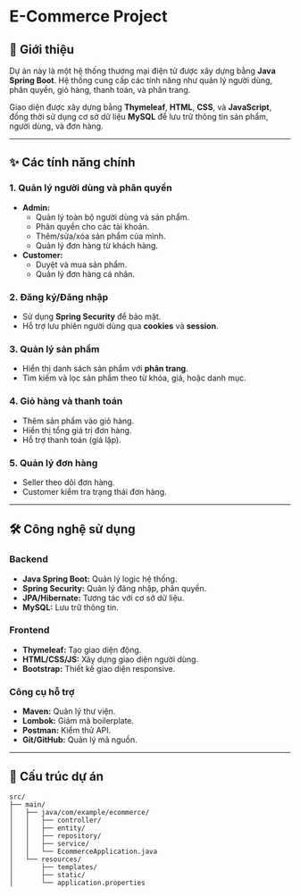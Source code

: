 # E-Commerce Project  

## 🛒 **Giới thiệu**  
Dự án này là một hệ thống thương mại điện tử được xây dựng bằng **Java Spring Boot**. Hệ thống cung cấp các tính năng như quản lý người dùng, phân quyền, giỏ hàng, thanh toán, và phân trang.  

Giao diện được xây dựng bằng **Thymeleaf**, **HTML**, **CSS**, và **JavaScript**, đồng thời sử dụng cơ sở dữ liệu **MySQL** để lưu trữ thông tin sản phẩm, người dùng, và đơn hàng.  

---

## ✨ **Các tính năng chính**  

### **1. Quản lý người dùng và phân quyền**  
- **Admin:**  
  - Quản lý toàn bộ người dùng và sản phẩm.  
  - Phân quyền cho các tài khoản.  
  - Thêm/sửa/xóa sản phẩm của mình.  
  - Quản lý đơn hàng từ khách hàng.  
- **Customer:**  
  - Duyệt và mua sản phẩm.  
  - Quản lý đơn hàng cá nhân.  

### **2. Đăng ký/Đăng nhập**  
- Sử dụng **Spring Security** để bảo mật.  
- Hỗ trợ lưu phiên người dùng qua **cookies** và **session**.   

### **3. Quản lý sản phẩm**  
- Hiển thị danh sách sản phẩm với **phân trang**.  
- Tìm kiếm và lọc sản phẩm theo từ khóa, giá, hoặc danh mục.  

### **4. Giỏ hàng và thanh toán**  
- Thêm sản phẩm vào giỏ hàng.  
- Hiển thị tổng giá trị đơn hàng.  
- Hỗ trợ thanh toán (giả lập).  

### **5. Quản lý đơn hàng**  
- Seller theo dõi đơn hàng.  
- Customer kiểm tra trạng thái đơn hàng.  

---

## 🛠 **Công nghệ sử dụng**  

### **Backend**  
- **Java Spring Boot:** Quản lý logic hệ thống.  
- **Spring Security:** Quản lý đăng nhập, phân quyền.  
- **JPA/Hibernate:** Tương tác với cơ sở dữ liệu.  
- **MySQL:** Lưu trữ thông tin.  

### **Frontend**  
- **Thymeleaf:** Tạo giao diện động.  
- **HTML/CSS/JS:** Xây dựng giao diện người dùng.  
- **Bootstrap:** Thiết kế giao diện responsive.  

### **Công cụ hỗ trợ**  
- **Maven:** Quản lý thư viện.  
- **Lombok:** Giảm mã boilerplate.  
- **Postman:** Kiểm thử API.  
- **Git/GitHub:** Quản lý mã nguồn.  

---

## 📂 **Cấu trúc dự án**  
```plaintext
src/
├── main/
│   ├── java/com/example/ecommerce/
│   │   ├── controller/
│   │   ├── entity/
│   │   ├── repository/
│   │   ├── service/
│   │   └── EcommerceApplication.java
│   └── resources/
│       ├── templates/
│       ├── static/
│       └── application.properties
